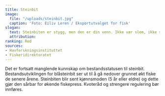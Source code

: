 ```yaml
---
title: Steinbit
image:
  file: "/uploads/steinbit.jpg"
  caption: 'Foto: Eiliv Leren / Eksportutvalget for fisk'
slogan:
  text: Steinbiten er stygg, men den er din venn. Ikke vær slem, ikke spis den.
  attribution: 
ranking: Red
sources:
- Havforskningsinstituttet
- Fiskeridirektoratet
---
```


Det er fortsatt manglende kunnskap om bestandsstatusen til steinbit. Bestandsutviklingen for blåsteinbit ser ut til å gå nedover grunnet økt fiske de senere årene. Steinbiten blir sent kjønnsmoden (5 år eller eldre) og dette gjør den sårbar for økende fiskepress. Kvoteråd og strengere regulering bør innføres.
